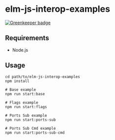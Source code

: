 # elm-js-interop-examples

[![Greenkeeper badge](https://badges.greenkeeper.io/boiyaa/elm-js-interop-examples.svg)](https://greenkeeper.io/)

## Requirements

* Node.js

## Usage

```
cd path/to/elm-js-interop-examples
npm install

# Base example
npm run start:base

# Flags example
npm run start:flags

# Ports Sub example
npm run start:ports-sub

# Ports Sub Cmd example
npm run start:ports-sub-cmd
```
